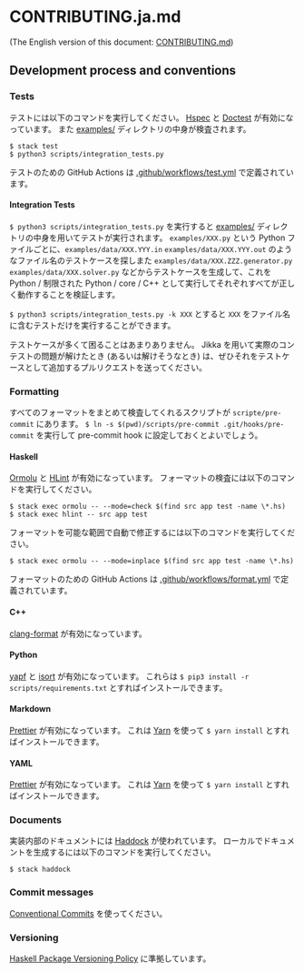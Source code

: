 # CONTRIBUTING.ja.md

(The English version of this document: [CONTRIBUTING.md](https://github.com/kmyk/Jikka/blob/master/CONTRIBUTING.md))

## Development process and conventions

### Tests

テストには以下のコマンドを実行してください。
[Hspec](https://hspec.github.io/) と [Doctest](https://hackage.haskell.org/package/doctest) が有効になっています。
また [examples/](https://github.com/kmyk/Jikka/tree/master/examples) ディレクトリの中身が検査されます。

```console
$ stack test
$ python3 scripts/integration_tests.py
```

テストのための GitHub Actions は [.github/workflows/test.yml](https://github.com/kmyk/Jikka/blob/master/.github/workflows/test.yml) で定義されています。

#### Integration Tests

`$ python3 scripts/integration_tests.py` を実行すると [examples/](https://github.com/kmyk/Jikka/tree/master/examples) ディレクトリの中身を用いてテストが実行されます。
`examples/XXX.py` という Python ファイルごとに、`examples/data/XXX.YYY.in` `examples/data/XXX.YYY.out` のようなファイル名のテストケースを探しまた `examples/data/XXX.ZZZ.generator.py` `examples/data/XXX.solver.py` などからテストケースを生成して、これを Python / 制限された Python / core / C++ として実行してそれぞれすべてが正しく動作することを検証します。

`$ python3 scripts/integration_tests.py -k XXX` とすると `XXX` をファイル名に含むテストだけを実行することができます。

テストケースが多くて困ることはあまりありません。
Jikka を用いて実際のコンテストの問題が解けたとき (あるいは解けそうなとき) は、ぜひそれをテストケースとして追加するプルリクエストを送ってください。

### Formatting

すべてのフォーマットをまとめて検査してくれるスクリプトが `scripte/pre-commit` にあります。
`$ ln -s $(pwd)/scripts/pre-commit .git/hooks/pre-commit` を実行して pre-commit hook に設定しておくとよいでしょう。

#### Haskell

[Ormolu](https://github.com/tweag/ormolu) と [HLint](https://github.com/ndmitchell/hlint) が有効になっています。
フォーマットの検査には以下のコマンドを実行してください。

```console
$ stack exec ormolu -- --mode=check $(find src app test -name \*.hs)
$ stack exec hlint -- src app test
```

フォーマットを可能な範囲で自動で修正するには以下のコマンドを実行してください。

```console
$ stack exec ormolu -- --mode=inplace $(find src app test -name \*.hs)
```

フォーマットのための GitHub Actions は [.github/workflows/format.yml](https://github.com/kmyk/Jikka/blob/master/.github/workflows/format.yml) で定義されています。

#### C++

[clang-format](https://clang.llvm.org/docs/ClangFormat.html) が有効になっています。

#### Python

[yapf](https://github.com/google/yapf) と [isort](https://github.com/PyCQA/isort) が有効になっています。
これらは `$ pip3 install -r scripts/requirements.txt` とすればインストールできます。

#### Markdown

[Prettier](https://prettier.io/) が有効になっています。
これは [Yarn](https://yarnpkg.com/) を使って `$ yarn install` とすればインストールできます。

#### YAML

[Prettier](https://prettier.io/) が有効になっています。
これは [Yarn](https://yarnpkg.com/) を使って `$ yarn install` とすればインストールできます。

### Documents

実装内部のドキュメントには [Haddock](https://www.haskell.org/haddock/) が使われています。
ローカルでドキュメントを生成するには以下のコマンドを実行してください。

```console
$ stack haddock
```

### Commit messages

[Conventional Commits](https://www.conventionalcommits.org/ja/v1.0.0/) を使ってください。

### Versioning

[Haskell Package Versioning Policy](https://pvp.haskell.org/) に準拠しています。
